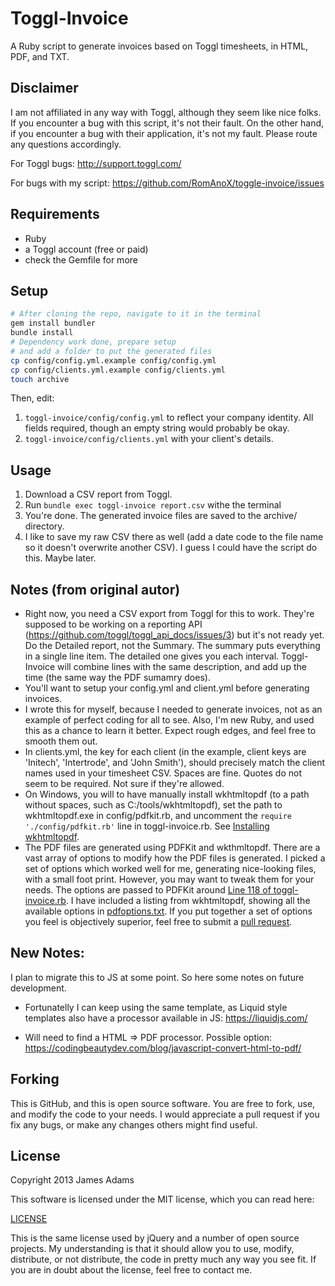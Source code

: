 # Toggl-Invoice

A Ruby script to generate invoices based on Toggl timesheets, in HTML, PDF, and TXT.

## Disclaimer

I am not affiliated in any way with Toggl, although they seem like nice folks. If you encounter a bug with this script, it's not their fault. On the other hand, if you encounter a bug with their application, it's not my fault. Please route any questions accordingly.

For Toggl bugs: http://support.toggl.com/

For bugs with my script: https://github.com/RomAnoX/toggle-invoice/issues

## Requirements

- Ruby
- a Toggl account (free or paid)
- check the Gemfile for more

## Setup

```bash
# After cloning the repo, navigate to it in the terminal
gem install bundler
bundle install
# Dependency work done, prepare setup
# and add a folder to put the generated files
cp config/config.yml.example config/config.yml
cp config/clients.yml.example config/clients.yml
touch archive
```

Then, edit:

1. `toggl-invoice/config/config.yml` to reflect your company identity. All fields required, though an empty string would probably be okay.
2. `toggl-invoice/config/clients.yml` with your client's details.

## Usage

1. Download a CSV report from Toggl.
2. Run `bundle exec toggl-invoice report.csv` withe the terminal
3. You're done. The generated invoice files are saved to the archive/ directory.
4. I like to save my raw CSV there as well (add a date code to the file name so it doesn't overwrite another CSV). I guess I could have the script do this. Maybe later.

## Notes (from original autor)

- Right now, you need a CSV export from Toggl for this to work. They're supposed to be working on a reporting API (https://github.com/toggl/toggl_api_docs/issues/3) but it's not ready yet. Do the Detailed report, not the Summary. The summary puts everything in a single line item. The detailed one gives you each interval. Toggl-Invoice will combine lines with the same description, and add up the time (the same way the PDF sumamry does).
- You'll want to setup your config.yml and client.yml before generating invoices.
- I wrote this for myself, because I needed to generate invoices, not as an example of perfect coding for all to see. Also, I'm new Ruby, and used this as a chance to learn it better. Expect rough edges, and feel free to smooth them out.
- In clients.yml, the key for each client (in the example, client keys are 'Initech', 'Intertrode', and 'John Smith'), should precisely match the client names used in your timesheet CSV. Spaces are fine. Quotes do not seem to be required. Not sure if they're allowed.
- On Windows, you will to have manually install wkhtmltopdf (to a path without spaces, such as C:/tools/wkhtmltopdf), set the path to wkhtmltopdf.exe in config/pdfkit.rb, and uncomment the `require './config/pdfkit.rb'` line in toggl-invoice.rb. See [Installing wkhtmltopdf](https://github.com/pdfkit/pdfkit/wiki/Installing-WKHTMLTOPDF#windows).
- The PDF files are generated using PDFKit and wkthmltopdf. There are a vast array of options to modify how the PDF files is generated. I picked a set of options which worked well for me, generating nice-looking files, with a small foot print. However, you may want to tweak them for your needs. The options are passed to PDFKit around [Line 118 of toggl-invoice.rb](https://github.com/eimajenthat/toggl-invoice/blob/master/toggl-invoice.rb#L118). I have included a listing from wkhtmltopdf, showing all the available options in [pdfoptions.txt](https://github.com/eimajenthat/toggl-invoice/blob/master/pdfoptions.txt). If you put together a set of options you feel is objectively superior, feel free to submit a [pull request](https://github.com/eimajenthat/toggl-invoice/compare/).

## New Notes:

I plan to migrate this to JS at some point. So here some notes on future development.

- Fortunatelly I can keep using the same template, as Liquid style templates also have a processor available in JS: https://liquidjs.com/

- Will need to find a HTML => PDF processor. Possible option: https://codingbeautydev.com/blog/javascript-convert-html-to-pdf/

## Forking

This is GitHub, and this is open source software. You are free to fork, use, and modify the code to your needs. I would appreciate a pull request if you fix any bugs, or make any changes others might find useful.

## License

Copyright 2013 James Adams

This software is licensed under the MIT license, which you can read here:

[LICENSE](https://github.com/eimajenthat/kashoo-php/blob/master/LICENSE)

This is the same license used by jQuery and a number of open source projects. My understanding is that it should allow you to use, modify, distribute, or not distribute, the code in pretty much any way you see fit. If you are in doubt about the license, feel free to contact me.
